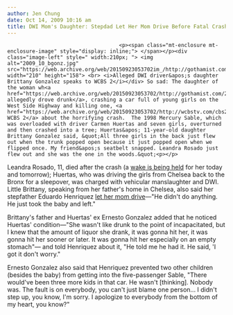 ```yaml
---
author: Jen Chung
date: Oct 14, 2009 10:16 am
title: DWI Mom's Daughter: Stepdad Let Her Mom Drive Before Fatal Crash
---
```


	
										<p><span class="mt-enclosure mt-enclosure-image" style="display: inline;"> </span></p><div class="image-left" style=" width:210px; "> <img alt="2009_10_bgonz.jpg" src="https://web.archive.org/web/20150923053702im_/http://gothamist.com/attachments/jen/2009_10_bgonz.jpg" width="210" height="158"> <br> <i>Alleged DWI driver&apos;s daughter Brittany Gonzalez speaks to WCBS 2</i></div> So sad: The daughter of the woman wh<a href="https://web.archive.org/web/20150923053702/http://gothamist.com/2009/10/12/woman_arrested_in_suspected_dwi_cra.php">o allegedly drove drunk</a>, crashing a car full of young girls on the West Side Highway and killing one, <a href="https://web.archive.org/web/20150923053702/http://wcbstv.com/cbs2crew/wake.leandra.rosado.2.1246908.html">told WCBS 2</a> about the horrifying crash.  The 1998 Mercury Sable, which was overloaded with driver Carmen Huertas and seven girls, overturned and then crashed into a tree; Huertas&apos; 11-year-old daughter Brittany Gonzalez said, &quot;All three girls in the back just flew out when the trunk popped open because it just popped open when we flipped once. My friend&apos;s seatbelt snapped. Leandra Rosado just flew out and she was the one in the woods.&quot;<p></p>

<p>Leandra Rosado, 11, died after the crash (a <a href="https://web.archive.org/web/20150923053702/http://www.nydailynews.com/news/2009/10/13/2009-10-13_tearful_pilgrimage_to_daughters_school_for_father_whose_little_angel_died_in_dwi.html">wake is being held</a> for her today and tomorrow); Huertas, who was driving the girls from Chelsea back to the Bronx for a sleepover, was charged with vehicular manslaughter and DWI.  Little Brittany, speaking from her father&apos;s home in Chelsea, also said her stepfather  Eduardo Henriquez <a href="https://web.archive.org/web/20150923053702/http://wcbstv.com/local/brittany.gonzalez.dwi.2.1246034.html">let her mom drive</a>&#x2014;&quot;He didn&apos;t do anything. He just took the baby and left.&quot; </p>

<p>Brittany&apos;s father and Huertas&apos; ex Ernesto Gonzalez added that he noticed Huertas&apos; condition&#x2014;&quot;She wasn&apos;t like drunk to the point of incapacitated, but I knew that the amount of liquor she drank, it was gonna hit her, it was gonna hit her sooner or later. It was gonna hit her especially on an empty stomach&quot;&#x2014; and told Henriquez about it, &quot;He told me he had it. He said, &apos;I got it don&apos;t worry.&quot;</p>

<p>Ernesto Gonzalez also said that Henriquez prevented two other children (besides the baby) from getting into the five-passenger Sable, &quot;There would&apos;ve been three more kids in that car. He wasn&apos;t [thinking]. Nobody was. The fault is on everybody, you can&apos;t just blame one person... I didn&apos;t step up, you know, I&apos;m sorry. I apologize to everybody from the bottom of my heart, you know?&quot; </p>					
										
									
				